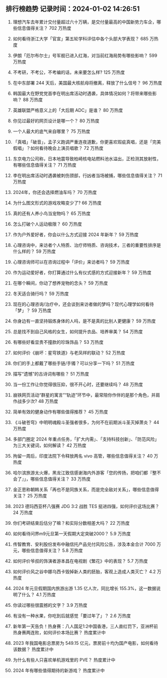 
## 排行榜趋势 记录时间：2024-01-02 14:26:51
  
  1. 理想汽车去年累计交付量超过六十万辆，是交付量最高的中国新势力车企，哪些信息值得关注？ 702 万热度
    
  2. 如何看待浙江大学「官宣」第五轮学科评估中各个头部大学表现？ 685 万热度
    
  3. 伊朗「厄尔布尔士」号军舰已进入红海，对当前红海局势有哪些影响？ 599 万热度
    
  4. 不考研，不考公，不考编的话，未来要怎么样? 125 万热度
    
  5. 在中东部署 244 天后，美国最大核航母将撤离，释放了什么信号？ 96 万热度
    
  6. 韩国最大在野党党首李在明出席活动时遇袭，具体情况如何？将带来哪些影响？ 88 万热度
    
  7. 英雄联盟严格意义上的「大后期 ADC」是谁？ 80 万热度
    
  8. 你见过最好的网页设计是哪一个？ 80 万热度
    
  9. 一个人最大的底气来自哪里？ 75 万热度
    
  10. 「真唱」「破音」，孟子义跑调严重连夜道歉，你更喜欢瑕疵真唱，还是「完美假唱」？如何看待晚会上演员唱歌？ 72 万热度
    
  11. 东京电力公司称，日本地震导致柏崎核电站燃料池水溢出，正检测其放射性，有哪些信息值得关注？ 71 万热度
    
  12. 李在明出席活动时遇袭被刺伤颈部，行凶者当场被捕，哪些信息值得关注？ 71 万热度
    
  13. 2024年，你还会选择燃油车吗？ 70 万热度
    
  14. 为什么图文形式的游戏攻略变少了? 66 万热度
    
  15. 真的还有人养小鸟当宠物吗？ 65 万热度
    
  16. 怎么打破个人运动极限？ 60 万热度
    
  17. 作为户外爱好者，你会以什么方式迎接 2024 年新年？ 59 万热度
    
  18. 心理咨询中，来访者个人特质、治疗师特质、咨询技术，三者的重要性排序是什么样的？ 59 万热度
    
  19. 心理咨询师可以在咨询过程中「评价」来访者吗？ 59 万热度
    
  20. 作为运动爱好者，你打算通过什么有仪式感的方式迎接新年？ 59 万热度
    
  21. 在哪个瞬间，你动了想养宠物的念头？ 59 万热度
    
  22. 冬天适合骑行吗？ 59 万热度
    
  23. 现在的心理咨询/治疗中，还会谈到来访者做的梦吗？现代心理学如何看待「梦」？ 59 万热度
    
  24. 你身边有一直坚持锻炼身体的人吗，是不是真的比别人更健康？ 59 万热度
    
  25. 总是找不到自己风格的女生，如何提升衣品、培养审美？ 54 万热度
    
  26. 有哪些好看显贵不撞款的珍珠饰品？ 53 万热度
    
  27. 如何评价《崩坏：星穹铁道》与老凤祥的联动？ 52 万热度
    
  28. 你们的手上都戴了哪些手链/手镯？可以分享一下吗？ 51 万热度
    
  29. 描写“遗憾”的古诗词有哪些？ 51 万热度
    
  30. 当一份工作让你觉得很压抑，很不开心时，还要继续吗？ 48 万热度
    
  31. 崩铁网页活动“群星的寓言”“轨迹”环节中，最常陪你作伴的是那个角色，并肩作战多少次? 48 万热度
    
  32. 简单有效的健身动作有哪些值得推荐？ 45 万热度
    
  33. 《斗破苍穹》中明明魂殿斗圣强者很多，为何不在前期派斗圣灭掉萧炎？ 44 万热度
    
  34. 多部门圈定 2024 年重点任务，「扩大内需」、「支持科技创新」、「防范风险」为三大关键词，如何解读？ 42 万热度
    
  35. 拘留一周后，印度法院下令释放两名 vivo 高管，哪些信息值得关注？ 40 万热度
    
  36. 哈尔滨旅游太火爆，黑龙江致信感谢海内外游客「您的传扬，把咱们都『整不会了』」，哪些信息值得关注？ 33 万热度
    
  37. 金正恩称朝韩关系「再也不是同族关系，而是完全敌对关系」，哪些信息值得关注？ 25 万热度
    
  38. 2023 德玛西亚杯八强赛 JDG 3:2 战胜 TES 挺进四强，如何评价这场比赛？ 24 万热度
    
  39. 你们考研结束后估分了嘛？和实际分数相差大吗？ 22 万热度
    
  40. 如何看待问界m9元旦第一天假期大定突破2000？ 5.9 万热度
    
  41. 传智教育、安利股份发布中融信托产品兑付风险公告，涉及本金合计 7000 万元，哪些信息值得关注？ 5.8 万热度
    
  42. 如何评价爷叔的饰演者游本昌在电视剧《繁花》中的表现？ 5.7 万热度
    
  43. 如何评价风之谷中娜乌西卡毁掉新人类的胚胎，客观上造成人类灭亡？ 4.2 万热度
    
  44. 2024 年元旦假期国内旅游出游 1.35 亿人次，同比增长 155.3%，这一数据说明了什么？ 4.1 万热度
    
  45. 你读过哪些很震撼的文字？ 3.9 万热度
    
  46. 有没有一种水果，你吃到后就感觉「要过年了」？ 2.6 万热度
    
  47. 新年第一天告负！热身赛：八人国足1:2中国香港，三人直红罚下，亚洲杯前热身赛两连败，如何评价本场比赛？ 热度累计中
    
  48. 2023 年我国电影总票房为 549.15 亿元，票房前十均为国产电影，如何看待该数据？ 热度累计中
    
  49. 为什么有些人只喜欢单机游戏里的 PVE？ 热度累计中
    
  50. 2024 年有哪些值得期待的新游戏？ 热度累计中
    